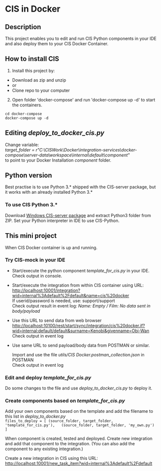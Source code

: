 # CIS in Docker

## Description  
This project enables you to edit and run CIS Python components in your IDE and also deploy them to your CIS Docker Container.  

## How to install CIS  

1) Install this project by:
* Download as zip and unzip 
* or
* Clone repo to your computer
2) Open folder 'docker-compose' and run 'docker-compose up -d' to start the containers.
```shell
cd docker-compose
docker-compose up -d
```

## Editing *deploy_to_docker_cis.py*

Change variable:  
*target_folder = r"C:\CISWork\Docker\integration-services\docker-compose\server-data\workspace\internal\default\component"*  
to point to your Docker Installation *component* folder.

## Python version

Best practise is to use Python 3.* shipped with the CIS-server package, but it works with an already installed Python 3.*  

### To use CIS Python 3.*

Download [Windows CIS-server package](http://www.siriusit.net/ciceron/is/v27/cis-2.7.7.0-3-1-20210420-1601.zip) and extract Python3 folder from ZIP. Set your Python interpreter in IDE to use CIS-Python.

## This mini project

When CIS Docker container is up and running.

### Try CIS-mock in your IDE

- Start/execute the python component *template_for_cis.py* in your IDE.  
Check output in console.  


- Start/execute the integration from within CIS container using URL:
  <http://localhost:10001/integration?wid=internal%3Adefault%2Fdefault&name=cis%20docker>    
  If userid/password is needed, use: support/support  
  Check output result in event log: *Name: Empty / Film: No data sent in body/payload*    


- Use this URL to send data from web browser  
  <http://localhost:10100/rest/start/sync/integration/cis%20docker.if?wid=internal:default/default&surname=Kenobi&givenname=Obi-Wan>  
  Check output in event log  


- Use same URL to send payload/body data from POSTMAN or similar.

  Import and use the file *utils/CIS Docker.postman_collection.json* in POSTMAN  
  Check output in event log
  
### Edit and deploy *template_for_cis.py*

Do some changes to the file and use *deploy_to_docker_cis.py* to deploy it.

### Create components based on *template_for_cis.py*

Add your own components based on the template and add the filename to this list in *deploy_to_docker.py*  
`files_to_deploy = [
    (source_folder, target_folder, 'template_for_cis.py'),  
    (source_folder, target_folder, 'my_own.py')
]`

When component is created, tested and deployed. Create new integration and add that component to the integration. (You can also add the component to any existing integration.)  

Create a new integration in CIS using this URL:  
<http://localhost:10001/new_task_item?wid=internal%3Adefault%2Fdefault>  
